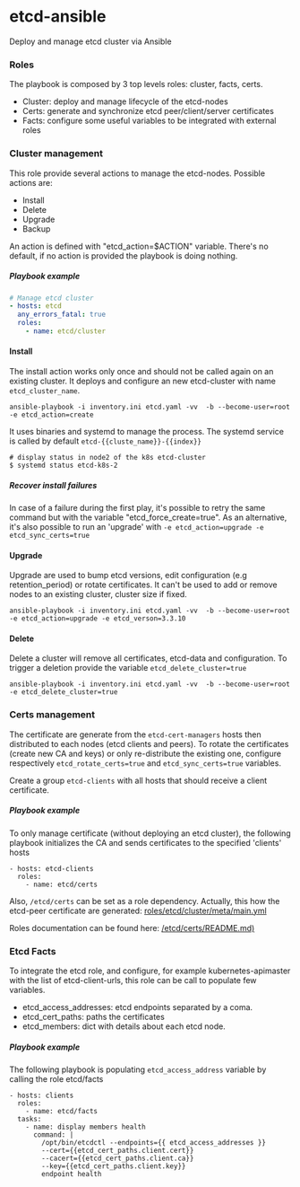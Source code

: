# etcd-ansible
Deploy and manage etcd cluster via Ansible


### Roles

The playbook is composed by 3 top levels roles: cluster, facts, certs.

- Cluster: deploy and manage lifecycle of the etcd-nodes
- Certs: generate and synchronize etcd peer/client/server certificates
- Facts: configure some useful variables to be integrated with external roles


### Cluster management

This role provide several actions to manage the etcd-nodes.
Possible actions are:
 - Install
 - Delete
 - Upgrade
 - Backup

An action is defined with "etcd_action=$ACTION" variable. There's no default, if no action is provided the playbook is doing nothing.

##### Playbook example

```yaml
# Manage etcd cluster
- hosts: etcd
  any_errors_fatal: true
  roles:
    - name: etcd/cluster

```

#### Install

The install action works only once and should not be called again on an existing cluster.
It deploys and configure an new etcd-cluster with name `etcd_cluster_name`.

```
ansible-playbook -i inventory.ini etcd.yaml -vv  -b --become-user=root  -e etcd_action=create
```

It uses binaries and systemd to manage the process. The systemd service is called by default `etcd-{{cluste_name}}-{{index}}`
```
# display status in node2 of the k8s etcd-cluster
$ systemd status etcd-k8s-2
```


##### Recover install failures

In case of a failure during the first play, it's possible to retry the same command but with the variable "etcd_force_create=true".
As an alternative, it's also possible to run an 'upgrade' with `-e etcd_action=upgrade -e etcd_sync_certs=true`

#### Upgrade

Upgrade are used to bump etcd versions, edit configuration (e.g retention_period) or rotate certificates.
It can't be used to add or remove nodes to an existing cluster, cluster size if fixed.


```
ansible-playbook -i inventory.ini etcd.yaml -vv  -b --become-user=root  -e etcd_action=upgrade -e etcd_verson=3.3.10
```


#### Delete

Delete a cluster will remove all certificates, etcd-data and configuration.
To trigger a deletion provide the variable `etcd_delete_cluster=true`
```
ansible-playbook -i inventory.ini etcd.yaml -vv  -b --become-user=root  -e etcd_delete_cluster=true
```


### Certs management

The certificate are generate from the `etcd-cert-managers` hosts then distributed to each nodes (etcd clients and peers).
To rotate the certificates (create new CA and keys) or only re-distribute the existing one, configure respectively `etcd_rotate_certs=true` and `etcd_sync_certs=true` variables.

Create a group `etcd-clients` with all hosts that should receive a client certificate.

##### Playbook example

To only manage certificate (without deploying an etcd cluster), the following playbook initializes the CA and sends certificates to the specified 'clients' hosts

```
- hosts: etcd-clients
  roles:
    - name: etcd/certs
```

Also, `/etcd/certs` can be set as a role dependency. Actually, this how the etcd-peer certificate are generated: [roles/etcd/cluster/meta/main.yml](https://github.com/ant31/etcd-ansible/blob/master/roles/etcd/cluster/install/meta/main.yml#L13)

Roles documentation can be found here: [/etcd/certs/README.md)](https://github.com/ant31/etcd-ansible/tree/master/roles/etcd/certs/README.md)

### Etcd Facts

To integrate the etcd role, and configure, for example kubernetes-apimaster with the list of etcd-client-urls, this role can be call to populate few variables.
 - etcd_access_addresses: etcd endpoints separated by a coma.
 - etcd_cert_paths: paths the certificates
 - etcd_members: dict with details about each etcd node.

##### Playbook example

The following playbook is populating `etcd_access_address` variable by calling the role etcd/facts
```
- hosts: clients
  roles:
    - name: etcd/facts
  tasks:
    - name: display members health
      command: |
        /opt/bin/etcdctl --endpoints={{ etcd_access_addresses }}
        --cert={{etcd_cert_paths.client.cert}}
        --cacert={{etcd_cert_paths.client.ca}}
        --key={{etcd_cert_paths.client.key}}
        endpoint health

```
